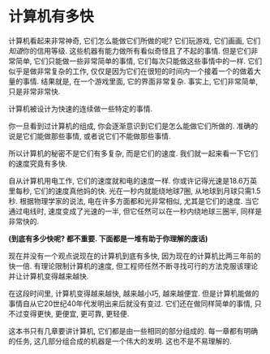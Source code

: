 # 计算机有多快
计算机看起来非常神奇, 它们怎么能做它们所做的呢? 它们玩游戏, 它们画画, 它们*知道*你的信用等级.
这些机器有能力做所有看似奇怪且了不起的事情. 但是它们非常简单, 它们只能做一些非常简单的事情,
它们每次只能做这些事情中的一样. 它们似乎是做非常复杂的工作, 仅仅是因为它们在很短的时间内一个接着一个的做着大量的事情.
结果就是, 在一个游戏里面, 它的界面非常复杂. 事实上, 它们非常简单, 只是非常非常快.

计算机被设计为快速的连续做一些特定的事情.

你一旦看到过计算机的组成, 你会逐渐意识到它们是怎么能做它们所做的. 准确的说是它们能做那些事情, 或者说它们不能做那些事情.

所以计算机的秘密不是它们有多复杂, 而是它们的速度. 我们就一起来看一下它们的速度究竟有多快.

自从计算机用电工作, 它们的速度就和电的速度一样. 你或许记得光速是18.6万英里每秒, 它们的速度真他妈的快.
光在一秒内就能绕地球7圈, 从地球到月球只需1.5秒. 根据物理学家的说法, 电在许多方面都和光非常相似,
尤其是它们的速度. 当它通过电线时, 速度变成了光速的一半, 但它任然可以在一秒内绕地球三圈半, 同样是非常快的.

**(到底有多少快呢? 都不重要. 下面都是一堆有助于你理解的废话)**

现在并没有一个观点说现在的计算机到底有多快, 因为现在的计算机比两三年前的快一倍. 有理论限制计算机的速度,
但工程师任然不断寻找可行的方法克服该理论并让计算机变得越来越快.

在这段时间里, 计算机变得越来越快, 越来越小巧, 越来越便宜. 但是计算机能做的事情自从它20世纪40年代发明出来后就没有变过.
它们还在做同样简单的事情, 只不过变得更快, 更便宜, 更可靠, 更轻便.

这本书只有几章要讲计算机, 它们都是由一些相同的部分组成的. 每一章都有明确的任务, 这几部分组合成的机器是一个伟大的发明.
这也不是不易理解的.
